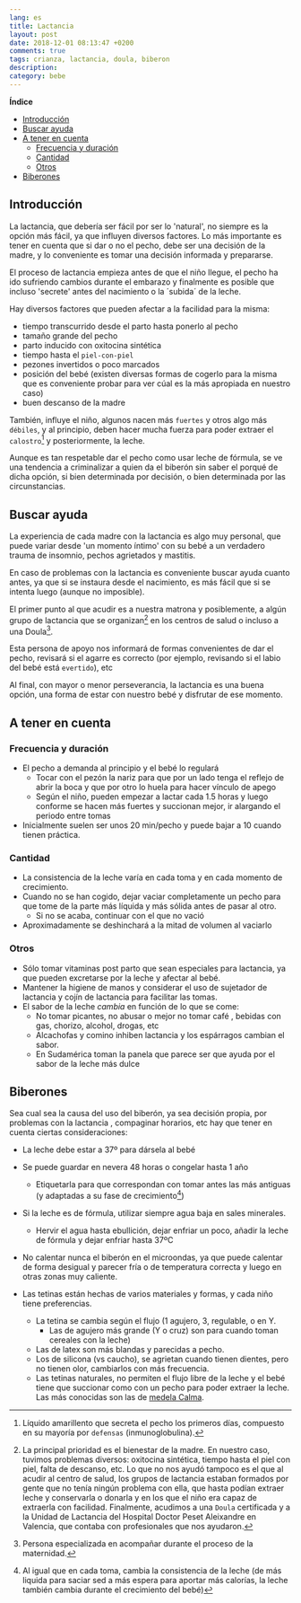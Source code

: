 ```yaml
---
lang: es
title: Lactancia
layout: post
date: 2018-12-01 08:13:47 +0200
comments: true
tags: crianza, lactancia, doula, biberon
description:
category: bebe
---
```


**Índice**

<!-- TOC depthFrom:1 insertAnchor:false orderedList:true -->

- [Introducción](#introducci%C3%B3n)
- [Buscar ayuda](#buscar-ayuda)
- [A tener en cuenta](#a-tener-en-cuenta)
  - [Frecuencia y duración](#frecuencia-y-duraci%C3%B3n)
  - [Cantidad](#cantidad)
  - [Otros](#otros)
- [Biberones](#biberones)

<!-- /TOC -->

## Introducción

La lactancia, que debería ser fácil por ser lo 'natural', no siempre es la opción más fácil, ya que influyen diversos factores.
Lo más importante es tener en cuenta que si dar o no el pecho, debe ser una decisión de la madre, y lo conveniente es tomar una decisión informada y prepararse.

El proceso de lactancia empieza antes de que el niño llegue, el pecho ha ido sufriendo cambios durante el embarazo y finalmente es posible que incluso 'secrete' antes del nacimiento o la ´subida´ de la leche.

Hay diversos factores que pueden afectar a la facilidad para la misma:

- tiempo transcurrido desde el parto hasta ponerlo al pecho
- tamaño grande del pecho
- parto inducido con oxitocina sintética
- tiempo hasta el `piel-con-piel`
- pezones invertidos o poco marcados
- posición del bebé (existen diversas formas de cogerlo para la misma que es conveniente probar para ver cúal es la más apropiada en nuestro caso)
- buen descanso de la madre

También, influye el niño, algunos nacen más `fuertes` y otros algo más `débiles`, y al principio, deben hacer mucha fuerza para poder extraer el `calostro`[^calostro] y posteriormente, la leche.

[^calostro]: Líquido amarillento que secreta el pecho los primeros días, compuesto en su mayoría por `defensas` (inmunoglobulina).

Aunque es tan respetable dar el pecho como usar leche de fórmula, se ve una tendencia a criminalizar a quien da el biberón sin saber el porqué de dicha opción, si bien determinada por decisión, o bien determinada por las circunstancias.

## Buscar ayuda

La experiencia de cada madre con la lactancia es algo muy personal, que puede variar desde 'un momento íntimo' con su bebé a un verdadero trauma de insomnio, pechos agrietados y mastitis.

En caso de problemas con la lactancia es conveniente buscar ayuda cuanto antes, ya que si se instaura desde el nacimiento, es más fácil que si se intenta luego (aunque no imposible).

El primer punto al que acudir es a nuestra matrona y posiblemente, a algún grupo de lactancia que se organizan[^gruposlactancia] en los centros de salud o incluso a una Doula[^doula].

[^doula]: Persona especializada en acompañar durante el proceso de la maternidad.
[^gruposlactancia]: La principal prioridad es el bienestar de la madre. En nuestro caso, tuvimos problemas diversos: oxitocina sintética, tiempo hasta el piel con piel, falta de descanso, etc. Lo que no nos ayudó tampoco es el que al acudir al centro de salud, los grupos de lactancia estaban formados por gente que no tenía ningún problema con ella, que hasta podían extraer leche y conservarla o donarla y en los que el niño era capaz de extraerla con facilidad. Finalmente, acudimos a una `Doula` certificada y a la Unidad de Lactancia del Hospital Doctor Peset Aleixandre en Valencia, que contaba con profesionales que nos ayudaron.

Esta persona de apoyo nos informará de formas convenientes de dar el pecho, revisará si el agarre es correcto (por ejemplo, revisando si el labio del bebé está `evertido`), etc

Al final, con mayor o menor perseverancia, la lactancia es una buena opción, una forma de estar con nuestro bebé y disfrutar de ese momento.

## A tener en cuenta

### Frecuencia y duración

- El pecho a demanda al principio y el bebé lo regulará
  - Tocar con el pezón la nariz para que por un lado tenga el reflejo de abrir la boca y que por otro lo huela para hacer vínculo de apego
  - Según el niño, pueden empezar a lactar cada 1.5 horas y luego conforme se hacen más fuertes y succionan mejor, ir alargando el periodo entre tomas
- Inicialmente suelen ser unos 20 min/pecho y puede bajar a 10 cuando tienen práctica.

### Cantidad

- La consistencia de la leche varía en cada toma y en cada momento de crecimiento.
- Cuando no se han cogido, dejar vaciar completamente un pecho para que tome de la parte más líquida y más sólida antes de pasar al otro.
  - Si no se acaba, continuar con el que no vació
- Aproximadamente se deshinchará a la mitad de volumen al vaciarlo

### Otros

- Sólo tomar vitaminas post parto que sean especiales para lactancia, ya que pueden excretarse por la leche y afectar al bebé.
- Mantener la higiene de manos y considerar el uso de sujetador de lactancia y cojín de lactancia para facilitar las tomas.
- El sabor de la leche _cambia_ en función de lo que se come:
  - No tomar picantes, no abusar o mejor no tomar café , bebidas con gas, chorizo, alcohol, drogas, etc
  - Alcachofas y comino inhiben lactancia y los espárragos cambian el sabor.
  - En Sudamérica toman la panela que parece ser que ayuda por el sabor de la leche más dulce

## Biberones

Sea cual sea la causa del uso del biberón, ya sea decisión propia, por problemas con la lactancia , compaginar horarios, etc hay que tener en cuenta ciertas consideraciones:

- La leche debe estar a 37º para dársela al bebé
- Se puede guardar en nevera 48 horas o congelar hasta 1 año

  - Etiquetarla para que correspondan con tomar antes las más antiguas (y adaptadas a su fase de crecimiento[^fasecrecimiento])

- Si la leche es de fórmula, utilizar siempre agua baja en sales minerales.
  - Hervir el agua hasta ebullición, dejar enfriar un poco, añadir la leche de fórmula y dejar enfriar hasta 37ºC
- No calentar nunca el biberón en el microondas, ya que puede calentar de forma desigual y parecer fría o de temperatura correcta y luego en otras zonas muy caliente.
- Las tetinas están hechas de varios materiales y formas, y cada niño tiene preferencias.
  - La tetina se cambia según el flujo (1 agujero, 3, regulable, o en Y.
    - Las de agujero más grande (Y o cruz) son para cuando toman cereales con la leche)
  - Las de latex son más blandas y parecidas a pecho.
  - Los de silicona (vs caucho), se agrietan cuando tienen dientes, pero no tienen olor, cambiarlos con más frecuencia.
  - Las tetinas naturales, no permiten el flujo libre de la leche y el bebé tiene que succionar como con un pecho para poder extraer la leche. Las más conocidas son las de [medela Calma](https://amzn.to/2DUrJh5).

[^fasecrecimiento]: Al igual que en cada toma, cambia la consistencia de la leche (de más liquida para saciar sed a más espera para aportar más calorías, la leche también cambia durante el crecimiento del bebé)
